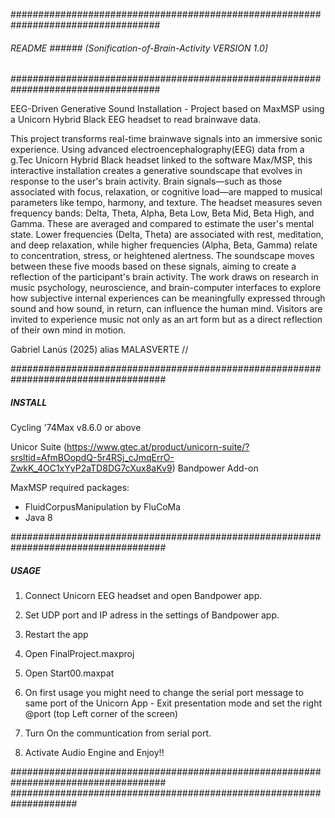 ###################################################################################
###### README ###### (Sonification-of-Brain-Activity VERSION 1.0] #################
###################################################################################


EEG-Driven Generative Sound Installation - Project based on MaxMSP using a Unicorn Hybrid Black EEG headset to read brainwave data. 

This project transforms real-time brainwave signals into an immersive sonic experience. Using advanced electroencephalography(EEG) data from a g.Tec Unicorn Hybrid Black headset linked to the software Max/MSP, this interactive installation creates a generative soundscape that evolves in response to the user's brain activity. Brain signals—such as those associated with focus, relaxation, or cognitive load—are mapped to musical parameters like tempo, harmony, and texture.
The headset measures seven frequency bands: Delta, Theta, Alpha, Beta Low, Beta Mid, Beta High, and Gamma. These are averaged and compared to estimate the user's mental state. Lower frequencies (Delta, Theta) are associated with rest, meditation, and deep relaxation, while higher frequencies (Alpha, Beta, Gamma) relate to concentration, stress, or heightened alertness. The soundscape moves between these five moods based on these signals, aiming to create a reflection of the participant's brain activity.
The work draws on research in music psychology, neuroscience, and brain-computer interfaces to explore how subjective internal experiences can be meaningfully expressed through sound and how sound, in return, can influence the human mind. Visitors are invited to experience music not only as an art form but as a direct reflection of their own mind in motion.


Gabriel Lanús (2025)
alias MALASVERTE //

####################################################################################
##### INSTALL ######################################################################

Cycling '74Max v8.6.0 or above

Unicor Suite (https://www.gtec.at/product/unicorn-suite/?srsltid=AfmBOopdQ-5r4RSj_cJmqErrO-ZwkK_4OC1xYyP2aTD8DG7cXux8aKv9)
Bandpower Add-on

MaxMSP required packages:
- FluidCorpusManipulation by FluCoMa
- Java 8

####################################################################################
##### USAGE ########################################################################

1. Connect Unicorn EEG headset and open Bandpower app.

2. Set UDP port and IP adress in the settings of Bandpower app.

3. Restart the app

4. Open FinalProject.maxproj
   
5. Open Start00.maxpat

6. On first usage you might need to change the serial port message to same port of the Unicorn App - Exit presentation mode and set the right @port (top Left corner of the screen)

7. Turn On the communtication from serial port.

8. Activate Audio Engine and Enjoy!!

####################################################################################
####################################################################


